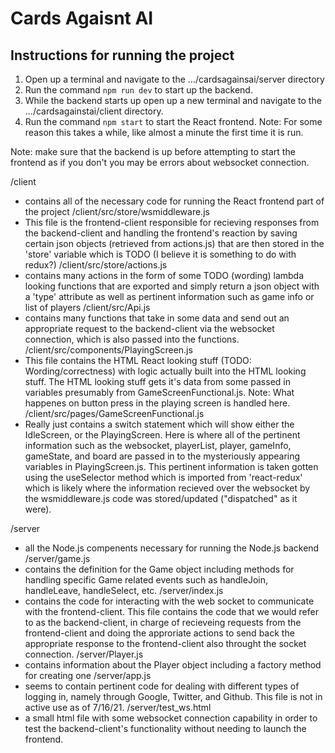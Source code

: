 # Cards Agaisnt AI

## Instructions for running the project
1. Open up a terminal and navigate to the .../cardsagainsai/server directory
2. Run the command `npm run dev` to start up the backend.
3. While the backend starts up open up a new terminal and navigate to the .../cardsagainstai/client directory.
4. Run the command `npm start` to start the React frontend. Note: For some reason this takes a while, like almost a minute the first time it is run.

Note: make sure that the backend is up before attempting to start the frontend as if you don't you may be errors about websocket connection.

/client
- contains all of the necessary code for running the React frontend part of the project
/client/src/store/wsmiddleware.js
- This file is the frontend-client responsible for recieving responses from the backend-client and handling the frontend's reaction by saving certain json objects (retrieved from actions.js) that are then stored in the 'store' variable which is TODO (I believe it is something to do with redux?)
/client/src/store/actions.js
- contains many actions in the form of some TODO (wording) lambda looking functions that are exported and simply return a json object with a 'type' attribute as well as pertinent information such as game info or list of players
/client/src/Api.js
- contains many functions that take in some data and send out an appropriate request to the backend-client via the websocket connection, which is also passed into the functions.
/client/src/components/PlayingScreen.js
- This file contains the HTML React looking stuff (TODO: Wording/correctness) with logic actually built into the HTML looking stuff. The HTML looking stuff gets it's data from some passed in variables presumably from GameScreenFunctional.js. Note: What happenes on button press in the playing screen is handled here.
/client/src/pages/GameScreenFunctional.js
- Really just contains a switch statement which will show either the IdleScreen, or the PlayingScreen. Here is where all of the pertinent information such as the websocket, playerList, player, gameInfo, gameState, and board are passed in to the mysteriously appearing variables in PlayingScreen.js. This pertinent information is taken gotten using the useSelector method which is imported from 'react-redux' which is likely where the information recieved over the websocket by the wsmiddleware.js code was stored/updated ("dispatched" as it were).


/server
- all the Node.js compenents necessary for running the Node.js backend
/server/game.js
- contains the definition for the Game object including methods for handling specific Game related events such as handleJoin, handleLeave, handleSelect, etc.
/server/index.js
- contains the code for interacting with the web socket to communicate with the frontend-client. This file contains the code that we would refer to as the backend-client, in charge of recieveing requests from the frontend-client and doing the approriate actions to send back the appropriate response to the frontend-client also throught the socket connection.
/server/Player.js
- contains information about the Player object including a factory method for creating one
/server/app.js
- seems to contain pertinent code for dealing with different types of logging in, namely through Google, Twitter, and Github. This file is not in active use as of 7/16/21.
/server/test_ws.html
- a small html file with some websocket connection capability in order to test the backend-client's functionality without needing to launch the frontend.

